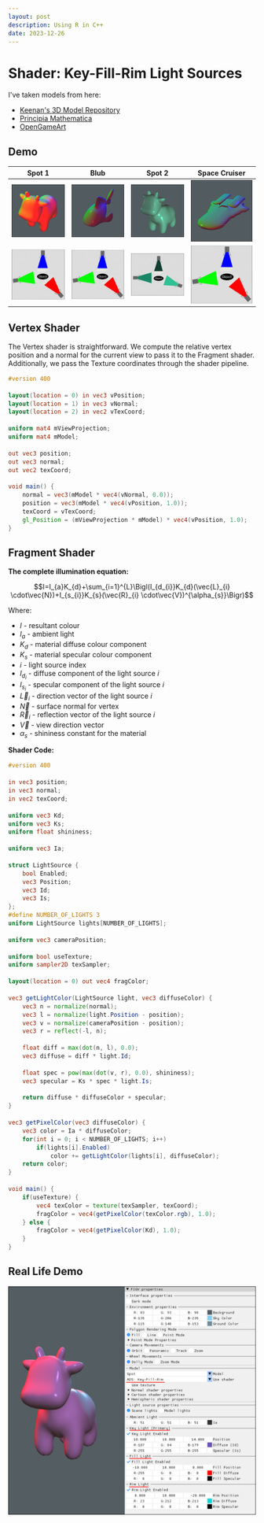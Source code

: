 ```yaml
---
layout: post
description: Using R in C++
date: 2023-12-26
---
```

# Shader: Key-Fill-Rim Light Sources

I've taken models from here:

- [Keenan's 3D Model Repository](https://www.cs.cmu.edu/~kmcrane/Projects/ModelRepository/)
- [Principia Mathematica](https://www.prinmath.com/csci5229/OBJ/index.html)
- [OpenGameArt](http://opengameart.org/)

## Demo

| Spot 1                      | Blub                        | Spot 2            | Space Cruiser               |
|-----------------------------|-----------------------------|-------------------|-----------------------------|
| ![Spot](/assets/blog/2023/spotRFL.png)    | ![cruiser](/assets/blog/2023/blubRFL.png) | ![shroom](/assets/blog/2023/spotRFL2.png)   | ![oozey](/assets/blog/2023/cruiserRFL.png) |
| ![3L-even](/assets/blog/2023/3L-even.png) | ![3L-even](/assets/blog/2023/3L-even.png) | ![3L-green](/assets/blog/2023/3L-green.png) | ![3L-even](/assets/blog/2023/3L-even.png)  |

## Vertex Shader

The Vertex shader is straightforward. We compute the relative vertex position and a normal for the current view to pass it to the Fragment shader. Additionally, we pass the Texture coordinates through the shader pipeline.

```glsl
#version 400

layout(location = 0) in vec3 vPosition;
layout(location = 1) in vec3 vNormal;
layout(location = 2) in vec2 vTexCoord;

uniform mat4 mViewProjection;
uniform mat4 mModel;

out vec3 position;
out vec3 normal;
out vec2 texCoord;

void main() {
    normal = vec3(mModel * vec4(vNormal, 0.0));
    position = vec3(mModel * vec4(vPosition, 1.0));
    texCoord = vTexCoord;
    gl_Position = (mViewProjection * mModel) * vec4(vPosition, 1.0);
}
```

## Fragment Shader

**The complete illumination equation:**

$$I=I_{a}K_{d}+\sum_{i=1}^{L}\Bigl(I_{d_{i}}K_{d}(\vec{L}_{i} \cdot\vec{N})+I_{s_{i}}K_{s}(\vec{R}_{i} \cdot\vec{V})^{\alpha_{s}}\Bigr)$$

Where:

- $I$ - resultant colour
- $I_{a}$ - ambient light
- $K_{d}$ - material diffuse colour component
- $K_{s}$ - material specular colour component
- $i$ - light source index
- $I_{d_{i}}$ - diffuse component of the light source $i$
- $I_{s_{i}}$ - specular component of the light source $i$
- $\vec{L}_{i}$ - direction vector of the light source $i$
- $\vec{N}$ - surface normal for vertex
- $\vec{R}_{i}$ - reflection vector of the light source $i$
- $\vec{V}$ - view direction vector
- $\alpha_{s}$ - shininess constant for the material

**Shader Code:**

```glsl
#version 400

in vec3 position;
in vec3 normal;
in vec2 texCoord;

uniform vec3 Kd;
uniform vec3 Ks;
uniform float shininess;

uniform vec3 Ia;

struct LightSource {
    bool Enabled;
    vec3 Position;
    vec3 Id;
    vec3 Is;
};
#define NUMBER_OF_LIGHTS 3
uniform LightSource lights[NUMBER_OF_LIGHTS];

uniform vec3 cameraPosition;

uniform bool useTexture;
uniform sampler2D texSampler;

layout(location = 0) out vec4 fragColor;

vec3 getLightColor(LightSource light, vec3 diffuseColor) {
    vec3 n = normalize(normal);
    vec3 l = normalize(light.Position - position);
    vec3 v = normalize(cameraPosition - position);
    vec3 r = reflect(-l, n);

    float diff = max(dot(n, l), 0.0);
    vec3 diffuse = diff * light.Id;

    float spec = pow(max(dot(v, r), 0.0), shininess);
    vec3 specular = Ks * spec * light.Is;

    return diffuse * diffuseColor + specular;
}

vec3 getPixelColor(vec3 diffuseColor) {
    vec3 color = Ia * diffuseColor;
    for(int i = 0; i < NUMBER_OF_LIGHTS; i++)
        if(lights[i].Enabled)
            color += getLightColor(lights[i], diffuseColor);
    return color;
}

void main() {
    if(useTexture) {
        vec4 texColor = texture(texSampler, texCoord);
        fragColor = vec4(getPixelColor(texColor.rgb), 1.0);
    } else {
        fragColor = vec4(getPixelColor(Kd), 1.0);
    }
}
```

## Real Life Demo

![Hemispheric Demo](/assets/blog/2023/key_fill_rim_demo.png)


<script type="text/javascript" src="http://cdn.mathjax.org/mathjax/latest/MathJax.js?config=TeX-AMS-MML_HTMLorMML"></script>
<script type="text/x-mathjax-config">
    MathJax.Hub.Config({ tex2jax: {inlineMath: [['$', '$']]}, messageStyle: "none" });
</script>
